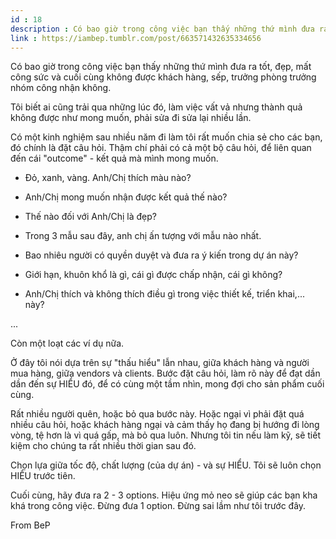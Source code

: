 ```yaml
---
id : 18
description : Có bao giờ trong công việc bạn thấy những thứ mình đưa ra tốt, đẹp, mất công sức và cuối cùng không được khách hàng, sếp, trưởng phòng trưởng nhóm công nhận không.
link : https://iambep.tumblr.com/post/663571432635334656
---
```


Có bao giờ trong công việc bạn thấy những thứ mình đưa ra tốt, đẹp, mất
công sức và cuối cùng không được khách hàng, sếp, trưởng phòng trưởng nhóm
công nhận không.

Tôi biết ai cũng trải qua những lúc đó, làm việc vất vả nhưng thành quả
không được như mong muốn, phải sửa đi sửa lại nhiều lần.

Có một kinh nghiệm sau nhiều năm đi làm tôi rất muốn chia sẻ cho các bạn,
đó chính là đặt câu hỏi. Thậm chí phải có cả một bộ câu hỏi, để liên quan
đến cái "outcome" - kết quả mà mình mong muốn.

- Đỏ, xanh, vàng. Anh/Chị thích màu nào?

- Anh/Chị mong muốn nhận được kết quả thế nào?

- Thế nào đối với Anh/Chị là đẹp?

- Trong 3 mẫu sau đây, anh chị ấn tượng với mẫu nào nhất.

- Bao nhiêu người có quyền duyệt và đưa ra ý kiến trong dự án này?

- Giới hạn, khuôn khổ là gì, cái gì được chấp nhận, cái gì không?

- Anh/Chị thích và không thích điều gì trong việc thiết kế, triển khai,...
này?

...

Còn một loạt các ví dụ nữa.

Ở đây tôi nói dựa trên sự "thấu hiểu" lẫn nhau, giữa khách hàng và người
mua hàng, giữa vendors và clients. Bước đặt câu hỏi, làm rõ này để đạt dần
dần đến sự HIỂU đó, để có cùng một tầm nhìn, mong đợi cho sản phẩm cuối
cùng.

Rất nhiều người quên, hoặc bỏ qua bước này. Hoặc ngại vì phải đặt quá nhiều
câu hỏi, hoặc khách hàng ngại và cảm thấy họ đang bị hướng đi lòng vòng,
tệ hơn là vì quá gấp, mà bỏ qua luôn. Nhưng tôi tin nếu làm kỹ, sẽ tiết
kiệm cho chúng ta rất nhiều thời gian sau đó.

Chọn lựa giữa tốc độ, chất lượng (của dự án) - và sự HIỂU. Tôi sẽ luôn chọn
HIỂU trước tiên.

Cuối cùng, hãy đưa ra 2 - 3 options. Hiệu ứng mỏ neo sẽ giúp các bạn kha
khá trong công việc. Đừng đưa 1 option. Đừng sai lầm như tôi trước đây.

From BeP